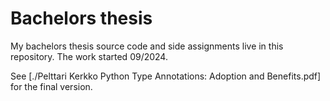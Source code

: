 # Bachelors thesis

My bachelors thesis source code and side assignments live in this repository. The work started 09/2024.


See [./Pelttari Kerkko Python Type Annotations: Adoption and Benefits.pdf] for the final version.
